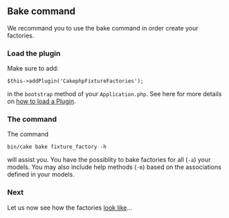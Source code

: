 ## Bake command

We recommand you to use the bake command in order create your factories.

### Load the plugin

Make sure to add:
```
$this->addPlugin('CakephpFixtureFactories');
```

in the `bootstrap` method of your `Application.php`. See here for more details on [how to load a Plugin](https://book.cakephp.org/4/en/plugins.html#loading-a-plugin).

### The command

The command
```
bin/cake bake fixture_factory -h
```
will assist you. You have the possiblity to bake factories for all (`-a`) your models. You may also include help methods (`-m`)
based on the associations defined in your models.

### Next

Let us now see how the factories [look like](factories.md)...

